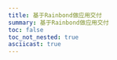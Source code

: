 ```yaml
---
title: 基于Rainbond做应用交付
summary: 基于Rainbond做应用交付
toc: false
toc_not_nested: true
asciicast: true
---
```


<div id="toc"></div>